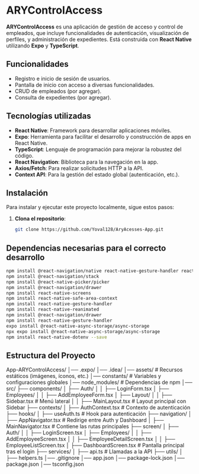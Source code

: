 # ARYControlAccess

**ARYControlAccess** es una aplicación de gestión de acceso y control de empleados, que incluye funcionalidades de
autenticación, visualización de perfiles, y administración de expedientes. Está construida con **React Native**
utilizando **Expo** y **TypeScript**.

## Funcionalidades

- Registro e inicio de sesión de usuarios.
- Pantalla de inicio con acceso a diversas funcionalidades.
- CRUD de empleados (por agregar).
- Consulta de expedientes (por agregar).

## Tecnologías utilizadas

- **React Native**: Framework para desarrollar aplicaciones móviles.
- **Expo**: Herramienta para facilitar el desarrollo y construcción de apps en React Native.
- **TypeScript**: Lenguaje de programación para mejorar la robustez del código.
- **React Navigation**: Biblioteca para la navegación en la app.
- **Axios/Fetch**: Para realizar solicitudes HTTP a la API.
- **Context API**: Para la gestión del estado global (autenticación, etc.).

## Instalación

Para instalar y ejecutar este proyecto localmente, sigue estos pasos:

1. **Clona el repositorio**:

   ```bash
   git clone https://github.com/Yoval128/AryAcesses-App.git

## Dependencias necesarias para el correcto desarrollo

   ```bash
  npm install @react-navigation/native react-native-gesture-handler react-native-reanimated react-native-screens
  npm install @react-navigation/stack 
  npm install @react-native-picker/picker
  npm install @react-navigation/drawer
  npm install react-native-screens 
  npm install react-native-safe-area-context
  npm install react-native-gesture-handler 
  npm install react-native-reanimated
  npm install @react-navigation/drawer
  npm install react-native-gesture-handler
  expo install @react-native-async-storage/async-storage
  npx expo install @react-native-async-storage/async-storage
  npm install react-native-dotenv --save

   ```

## Estructura del Proyecto

App-ARYControlAccess/
│── .expo/
│── .idea/
│── assets/ # Recursos estáticos (imágenes, íconos, etc.)
│── constants/ # Variables y configuraciones globales
│── node_modules/ # Dependencias de npm
│── src/
├── components/
│ ├── Auth/
│ │ ├── LoginForm.tsx
│ ├── Employees/
│ │ ├── AddEmployeeForm.tsx
│ ├── Layout/
│ │ ├── Sidebar.tsx # Menú lateral
│ │ ├── MainLayout.tsx # Layout principal con Sidebar
├── contexts/
│ ├── AuthContext.tsx # Contexto de autenticación
├── hooks/
│ ├── useAuth.ts # Hook para autenticación
├── navigation/
│ ├── AppNavigator.tsx # Redirige entre Auth y Dashboard
│ ├── MainNavigator.tsx # Contiene las rutas principales
├── screen/
│ ├── Auth/
│ │ ├── LoginScreen.tsx
│ ├── Employees/
│ │ ├── AddEmployeeScreen.tsx
│ │ ├── EmployeeDetailScreen.tsx
│ │ ├── EmployeeListScreen.tsx
│ ├── DashboardScreen.tsx # Pantalla principal tras el login
├── services/
│ ├── api.ts # Llamadas a la API
├── utils/
│ ├── helpers.ts
│── .gitignore
│── app.json
│── package-lock.json
│── package.json
│── tsconfig.json
